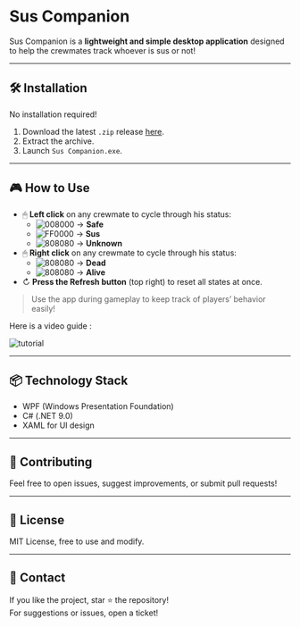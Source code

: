# Sus Companion

Sus Companion is a **lightweight and simple desktop application** designed to help the crewmates track whoever is sus or not!

---

## 🛠 Installation  

No installation required!

1. Download the latest `.zip` release [here](https://github.com/lucas-jammes/AmongUs-Helper/releases/tag/v1.1.0 "Link to the release page").  
2. Extract the archive.  
3. Launch `Sus Companion.exe`.  

---

## 🎮 How to Use  

- 🖱 **Left click** on any crewmate to cycle through his status:  
  - ![008000](https://place-hold.it/10/008000/008000 "LimeGreen") → **Safe**  
  - ![FF0000](https://place-hold.it/10/FF0000/FF0000 "Red") → **Sus**  
  - ![808080](https://place-hold.it/10/FFFFFF/FFFFFF "White") → **Unknown**
- 🖱 **Right click** on any crewmate to cycle through his status: 
  - ![808080](https://place-hold.it/10/444444/444444 "DarkGray") → **Dead** 
  - ![808080](https://place-hold.it/10/FFFFFF/FFFFFF "White") → **Alive** 
- ↻ **Press the Refresh button** (top right) to reset all states at once.  
> Use the app during gameplay to keep track of players’ behavior easily!    

Here is a video guide :  

![tutorial](https://github.com/user-attachments/assets/97f08424-7b7e-45b6-9295-bbfdbaec97e1 "Change status by clicking on the crewmates!")  

---

## 📦 Technology Stack  

- WPF (Windows Presentation Foundation)  
- C# (.NET 9.0)  
- XAML for UI design  

---

## 🤝 Contributing

Feel free to open issues, suggest improvements, or submit pull requests!  

---

## 📜 License

MIT License, free to use and modify.  

---

## 💬 Contact

If you like the project, star ⭐ the repository!  
For suggestions or issues, open a ticket!
  